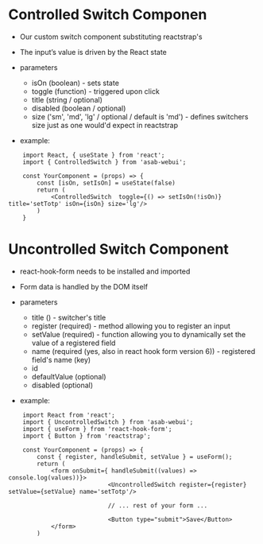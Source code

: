# Controlled Switch Componen

- Our custom switch component substituting reactstrap's <CustomInput type="switch"/>
- The input’s value is driven by the React state
- parameters
    - isOn (boolean) - sets state
    - toggle (function) - triggered upon click
    - title (string / optional)
    - disabled (boolean / optional)
    - size ('sm', 'md', 'lg' / optional / default is 'md') - defines switchers size just as one would'd expect in reactstrap

- example:
```
    import React, { useState } from 'react';
    import { ControlledSwitch } from 'asab-webui';

    const YourComponent = (props) => {
	    const [isOn, setIsOn] = useState(false)
		return (
			<ControlledSwitch  toggle={() => setIsOn(!isOn)} title='setTotp' isOn={isOn} size='lg'/>
		)
    } 
```

# Uncontrolled Switch Component

- react-hook-form needs to be installed and imported
- Form data is handled by the DOM itself

- parameters
	- title () - switcher's title
    - register (required) - method allowing you to register an input
    - setValue (required) -  function allowing you to dynamically set the value of a registered field
    - name (required (yes, also in react hook form version 6)) - registered field's name (key)
    - id 
	- defaultValue (optional)
    - disabled (optional)

- example:
```
    import React from 'react';
    import { UncontrolledSwitch } from 'asab-webui';
    import { useForm } from 'react-hook-form';
    import { Button } from 'reactstrap';

    const YourComponent = (props) => {
        const { register, handleSubmit, setValue } = useForm();
        return (
            <form onSubmit={ handleSubmit((values) => console.log(values))}> 
                            <UncontrolledSwitch register={register} setValue={setValue} name='setTotp'/>

                            // ... rest of your form ...

                            <Button type="submit">Save</Button>
            </form>
        ) 
```